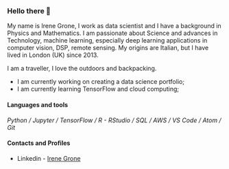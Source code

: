 ### Hello there 👋

<p>My name is Irene Grone, I work as data scientist and I have a background in Physics and Mathematics. I am passionate about Science and advances in Technology, machine learning, especially deep learning applications in computer vision, DSP, remote sensing. My origins are Italian, but I have lived in London (UK) since 2013.</p>

<p>I am a traveller, I love the outdoors and backpacking.</p>

- I am currently working on creating a data science portfolio;
- I am currently learning TensorFlow and cloud computing;

#### Languages and tools

*Python / Jupyter / TensorFlow / R - RStudio / SQL / AWS / VS Code / Atom / Git*

#### Contacts and Profiles

* Linkedin - [Irene Grone](https://www.linkedin.com/in/irenegrone)
